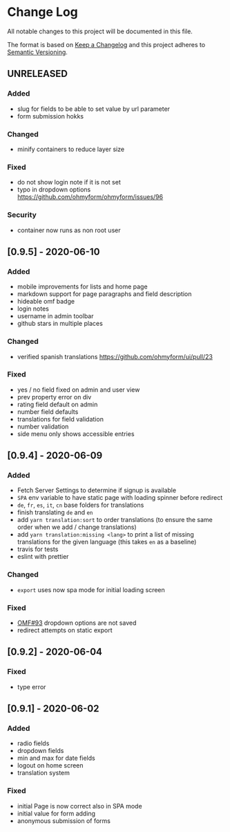# Change Log

All notable changes to this project will be documented in this file.
 
The format is based on [Keep a Changelog](http://keepachangelog.com/)
and this project adheres to [Semantic Versioning](http://semver.org/).
 
## UNRELEASED

### Added

- slug for fields to be able to set value by url parameter
- form submission hokks

### Changed

- minify containers to reduce layer size

### Fixed

- do not show login note if it is not set
- typo in dropdown options https://github.com/ohmyform/ohmyform/issues/96

### Security

- container now runs as non root user
 
## [0.9.5] - 2020-06-10

### Added

- mobile improvements for lists and home page
- markdown support for page paragraphs and field description
- hideable omf badge
- login notes
- username in admin toolbar
- github stars in multiple places

### Changed

- verified spanish translations https://github.com/ohmyform/ui/pull/23

### Fixed

- yes / no field fixed on admin and user view
- prev property error on div
- rating field default on admin
- number field defaults
- translations for field validation
- number validation
- side menu only shows accessible entries
 
## [0.9.4] - 2020-06-09
 
### Added

- Fetch Server Settings to determine if signup is available
- `SPA` env variable to have static page with loading spinner before redirect
- `de`, `fr`, `es`, `it`, `cn` base folders for translations
- finish translating `de` and `en`
- add `yarn translation:sort` to order translations (to ensure the same order 
  when we add / change translations)
- add `yarn translation:missing <lang>` to print a list of missing translations 
  for the given language (this takes `en` as a baseline)
- travis for tests
- eslint with prettier

### Changed

- `export` uses now spa mode for initial loading screen

### Fixed

- [OMF#93](https://github.com/ohmyform/ohmyform/issues/93) dropdown options are not saved
- redirect attempts on static export
 
## [0.9.2] - 2020-06-04

### Fixed
 
- type error
 
## [0.9.1] - 2020-06-02
 
### Added
- radio fields
- dropdown fields
- min and max for date fields
- logout on home screen
- translation system

### Fixed

- initial Page is now correct also in SPA mode
- initial value for form adding
- anonymous submission of forms

